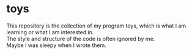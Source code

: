 # toys
This repository is the collection of my program toys, which is what I am learning or what I am interested in.</br>
The style and structure of the code is often ignored by me.</br>
Maybe I was sleepy when I wrote them.</br>
